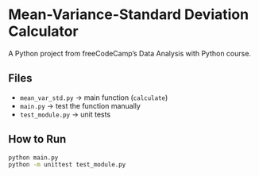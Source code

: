 # Mean-Variance-Standard Deviation Calculator

A Python project from freeCodeCamp’s Data Analysis with Python course.

## Files
- `mean_var_std.py` → main function (`calculate`)
- `main.py` → test the function manually
- `test_module.py` → unit tests

## How to Run
```bash
python main.py
python -m unittest test_module.py
